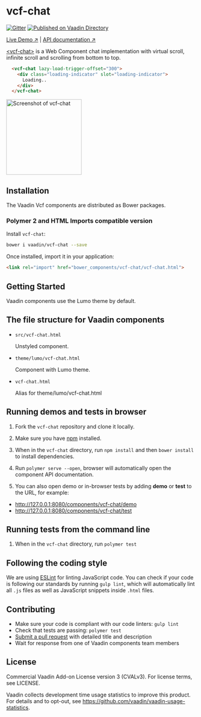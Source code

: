 # vcf-chat
[![Gitter](https://badges.gitter.im/Join%20Chat.svg)](https://gitter.im/vaadin/web-components?utm_source=badge&utm_medium=badge&utm_campaign=pr-badge)
[![Published on Vaadin  Directory](https://img.shields.io/badge/Vaadin%20Directory-published-00b4f0.svg)](https://vaadin.com/directory/component/vaadin-component-factoryvcf-chat)

[Live Demo ↗](http://incubator.app.fi/vcf-chat-demo)
|
[API documentation ↗](https://vaadin.com/directory/component/vaadinvcf-chat)


[&lt;vcf-chat&gt;](https://vaadin.com/directory/component/vaadinvcf-chat) is a Web Component chat implementation with virtual scroll, infinite scroll and scrolling from bottom to top.

```html
  <vcf-chat lazy-load-trigger-offset="300">
    <div class="loading-indicator" slot="loading-indicator">
      Loading..
    </div>
  </vcf-chat>
```

[<img src="https://raw.githubusercontent.com/vaadin/vcf-chat/master/screenshot.png" width="200" alt="Screenshot of vcf-chat">](https://vaadin.com/directory/component/vaadinvcf-chat)


## Installation

The Vaadin Vcf components are distributed as Bower packages.

### Polymer 2 and HTML Imports compatible version

Install `vcf-chat`:

```sh
bower i vaadin/vcf-chat --save
```

Once installed, import it in your application:

```html
<link rel="import" href="bower_components/vcf-chat/vcf-chat.html">
```

## Getting Started

Vaadin components use the Lumo theme by default.

## The file structure for Vaadin components

- `src/vcf-chat.html`

  Unstyled component.

- `theme/lumo/vcf-chat.html`

  Component with Lumo theme.

- `vcf-chat.html`

  Alias for theme/lumo/vcf-chat.html


## Running demos and tests in browser

1. Fork the `vcf-chat` repository and clone it locally.

1. Make sure you have [npm](https://www.npmjs.com/) installed.

1. When in the `vcf-chat` directory, run `npm install` and then `bower install` to install dependencies.

1. Run `polymer serve --open`, browser will automatically open the component API documentation.

1. You can also open demo or in-browser tests by adding **demo** or **test** to the URL, for example:

  - http://127.0.0.1:8080/components/vcf-chat/demo
  - http://127.0.0.1:8080/components/vcf-chat/test


## Running tests from the command line

1. When in the `vcf-chat` directory, run `polymer test`


## Following the coding style

We are using [ESLint](http://eslint.org/) for linting JavaScript code. You can check if your code is following our standards by running `gulp lint`, which will automatically lint all `.js` files as well as JavaScript snippets inside `.html` files.


## Contributing

  - Make sure your code is compliant with our code linters: `gulp lint`
  - Check that tests are passing: `polymer test`
  - [Submit a pull request](https://www.digitalocean.com/community/tutorials/how-to-create-a-pull-request-on-github) with detailed title and description
  - Wait for response from one of Vaadin components team members


## License

Commercial Vaadin Add-on License version 3 (CVALv3). For license terms, see LICENSE.

Vaadin collects development time usage statistics to improve this product. For details and to opt-out, see https://github.com/vaadin/vaadin-usage-statistics.
